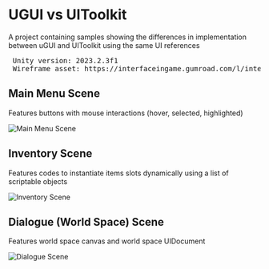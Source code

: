 # UGUI vs UIToolkit
 A project containing samples showing the differences in implementation between uGUI and UIToolkit using the same UI references

<pre>
 Unity version: 2023.2.3f1
 Wireframe asset: https://interfaceingame.gumroad.com/l/interfaceingame
</pre>

## Main Menu Scene
 Features buttons with mouse interactions (hover, selected, highlighted)

![Main Menu Scene](https://github.com/Anthelmed/UGUI-vs-UIToolkit/assets/18590588/42e8aa26-182e-47fb-ae2e-41a9927e1171)


## Inventory Scene
 Features codes to instantiate items slots dynamically using a list of scriptable objects

![Inventory Scene](https://github.com/Anthelmed/UGUI-vs-UIToolkit/assets/18590588/8ea6752d-2497-4ecb-a782-e312d5571cb5)


## Dialogue (World Space) Scene
 Features world space canvas and world space UIDocument

![Dialogue Scene](https://github.com/Anthelmed/UGUI-vs-UIToolkit/assets/18590588/de3c1ac9-71b6-4db1-a085-1173ad4ac3f6)

